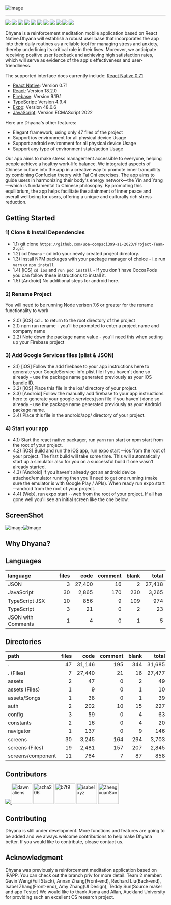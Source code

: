 ![image](https://s2.loli.net/2023/06/05/kxNSAK3I5weuWTF.jpg)

* * *
![](https://img.shields.io/badge/Dhyana-1.0.0-orange)
![](https://img.shields.io/badge/JavaScript-323330?style=flat&logo=javascript&logoColor=F7DF1E) ![](https://img.shields.io/badge/TypeScript-007ACC?style=flat&logo=typescript&logoColor=white) ![](https://img.shields.io/badge/Node.js-43853D?style=flat&logo=node.js&logoColor=white)
![](https://img.shields.io/badge/React-20232A?style=flat&logo=react&logoColor=61DAFB) ![](https://img.shields.io/badge/React_Native-20232A?style=flat&logo=react&logoColor=61DAFB) ![](https://img.shields.io/badge/Firebase-20232A?style=flat&logo=firebase&logoColor=FFBF00) ![](https://img.shields.io/badge/Canva-%2300C4CC.svg?&style=flat&logo=Canva&logoColor=white)
![](https://img.shields.io/badge/Figma-F24E1E?style=flat&logo=figma&logoColor=white) ![](https://img.shields.io/badge/Xcode-007ACC?style=flat&logo=Xcode&logoColor=white) ![](https://img.shields.io/badge/Visual_Studio_Code-0078D4?style=flat&logo=visual%20studio%20code&logoColor=white)

Dhyana is a reinforcement meditation mobile application based on React Native.Dhyana will establish a robust user base that incorporates the app into their daily routines as a reliable tool for managing stress and anxiety, thereby underlining its critical role in their lives. Moreover, we anticipate receiving positive user feedback and achieving high satisfaction rates, which will serve as evidence of the app's effectiveness and user-friendliness.

The supported interface docs currently include:
[React Native 0.71](http://blog.sina.com.cn/endlch "Title")

* [React Native](https://example.com): Version 0.71 
* [React](https://react.dev/reference/react): Version 18.2.0 
* [Firebase](https://firebase.google.com/docs): Version 9.19.1
* [TypeScript](https://www.typescriptlang.org/docs/handbook/typescript-in-5-minutes.html): Version 4.9.4
* [Expo](https://docs.expo.dev/?utm_source=google&utm_medium=cpc&utm_content=search&gclid=Cj0KCQjw7PCjBhDwARIsANo7Cgl826z70s94gL5Ejj-bGVDKTnDCCJJ4qvtJ1vZMWYE_a02bYxo5ioAaAiDREALw_wcB): Version 48.0.6
* [JavaScript](https://devdocs.io/javascript/): Version ECMAScript 2022

Here are Dhyana's other features:
* Elegant framework, using only 47 files of the project
* Support ios environment for all physical device Usage
* Support android environment for all physical device Usage
* Support any type of environment state/action Usage

Our app aims to make stress management accessible to everyone, helping people achieve a healthy work-life balance. We integrated aspects of Chinese culture into the app in a creative way to promote inner tranquillity by combining Confucian theory with Tai Chi exercises. The app aims to guide users in harmonizing their body's energy network—the Yin and Yang—which is fundamental to Chinese philosophy. By promoting this equilibrium, the app helps facilitate the attainment of inner peace and overall wellbeing for users, offering a unique and culturally rich stress reduction.


## Getting Started
### 1) Clone & Install Dependencies
* 1.1) git clone     ``https://github.com/uoa-compsci399-s1-2023/Project-Team-2.git``
* 1.2) cd ``Dhyana`` - cd into your newly created project directory.
* 1.3) Install NPM packages with your package manager of choice - i.e run ``yarn`` or ``npm install``
* 1.4) [iOS] ``cd ios`` and ``run pod install`` - if you don't have CocoaPods you can follow these instructions to install it.
* 1.5) [Android] No additional steps for android here.

### 2) Rename Project
You will need to be running Node verison 7.6 or greater for the rename functionality to work

* 2.0) [iOS] cd .. to return to the root directory of the project
* 2.1) npm run rename - you'll be prompted to enter a project name and company name
* 2.2) Note down the package name value - you'll need this when setting up your Firebase project

### 3) Add Google Services files (plist & JSON)
* 3.1) [iOS] Follow the add firebase to your app instructions here to generate your GoogleService-Info.plist file if you haven't done so already - use the package name generated previously as your iOS bundle ID.
* 3.2) [iOS] Place this file in the ios/ directory of your project.
* 3.3) [Android] Follow the manually add firebase to your app instructions here to generate your google-services.json file if you haven't done so already - use the package name generated previously as your Android package name.
* 3.4) Place this file in the android/app/ directory of your project.

### 4) Start your app
* 4.1) Start the react native packager, run yarn run start or npm start from the root of your project.
* 4.2) [iOS] Build and run the iOS app, run expo start --ios from the root of your project. The first build will take some time. This will automatically start up a simulator also for you on a successful build if one wasn't already started.
* 4.3) [Android] If you haven't already got an android device attached/emulator running then you'll need to get one running (make sure the emulator is with Google Play / APIs). When ready run expo start --android from the root of your project.
* 4.4) [Web], run expo start --web from the root of your project.
If all has gone well you'll see an initial screen like the one below.

## ScreenShot
![image](https://s2.loli.net/2023/06/05/TtNE2qx7naKoHhG.png)![image](https://s2.loli.net/2023/06/05/Wr7xAFnmiTYtsE2.png)

## Why Dhyana?
## Languages
| language | files | code | comment | blank | total |
| :--- | ---: | ---: | ---: | ---: | ---: |
| JSON | 3 | 27,400 | 16 | 2 | 27,418 |
| JavaScript | 30 | 2,865 | 170 | 230 | 3,265 |
| TypeScript JSX | 10 | 856 | 9 | 109 | 974 |
| TypeScript | 3 | 21 | 0 | 2 | 23 |
| JSON with Comments | 1 | 4 | 0 | 1 | 5 |

## Directories
| path | files | code | comment | blank | total |
| :--- | ---: | ---: | ---: | ---: | ---: |
| . | 47 | 31,146 | 195 | 344 | 31,685 |
| . (Files) | 7 | 27,440 | 21 | 16 | 27,477 |
| assets | 2 | 47 | 0 | 2 | 49 |
| assets (Files) | 1 | 9 | 0 | 1 | 10 |
| assets/Songs | 1 | 38 | 0 | 1 | 39 |
| auth | 2 | 202 | 10 | 15 | 227 |
| config | 3 | 59 | 0 | 4 | 63 |
| constants | 2 | 16 | 0 | 4 | 20 |
| navigator | 1 | 137 | 0 | 9 | 146 |
| screens | 30 | 3,245 | 164 | 294 | 3,703 |
| screens (Files) | 19 | 2,481 | 157 | 207 | 2,845 |
| screens/component | 11 | 764 | 7 | 87 | 858 |


## Contributors
<a href="https://github.com/hwen554/hwen554/graphs/contributors">
  <img src="https://contrib.rocks/image?repo=hwen554/hwen554" />
</a>
<a href="https://github.com/dawnaliens"><img src="https://avatars.githubusercontent.com/u/50540121?v=4" title="dawnaliens" width="64" height="64"></a>
<a href="https://github.com/azha206"><img src="https://avatars.githubusercontent.com/u/88466015?v=4" title="azha206" width="64" height="64"></a>
<a href="https://github.com/b7t9"><img src="https://avatars.githubusercontent.com/u/102001709?v=4" title="b7t9" width="64" height="64"></a>
<a href="https://github.com/isabelxyz"><img src="https://avatars.githubusercontent.com/u/126944889?v=4" title="isabelxyz" width="64" height="64"></a>
<a href="https://github.com/ZhengxuanSun"><img src="https://avatars.githubusercontent.com/u/127571837?v=4" title="ZhengxuanSun" width="64" height="64"></a>

## Contributing
Dhyana is still under development. More functions and features are going to be added and we always welcome contributions to help make Dhyana better. If you would like to contribute, please contact us.

## Acknowledgment
Dhyana was previously a reinforcement meditation application based on IPAPP. You can check out the branch priv for more detail. 
Team 2 member: Gavin Weng(Full Stack), Annan Zhang(Front-end), Rechard Liu(Back-end), Isabel Zhang(Front-end), Amy Zhang(UI Design), Teddy Sun(Source maker and app Tester)
We would like to thank Asma and Allan, Auckland University for providing such an excellent CS research project.


